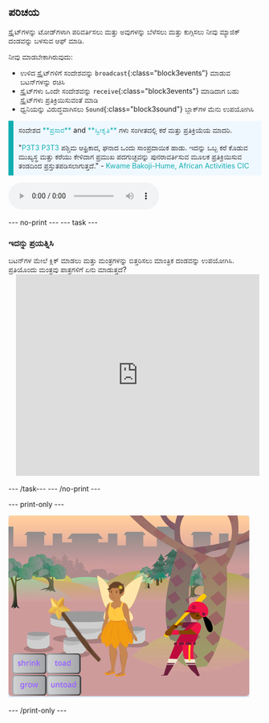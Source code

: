 ## ಪರಿಚಯ

ಸ್ಪ್ರೈಟ್‌ಗಳನ್ನು ಟೋಡ್‌ಗಳಾಗಿ ಪರಿವರ್ತಿಸಲು ಮತ್ತು ಅವುಗಳನ್ನು ಬೆಳೆಸಲು ಮತ್ತು ಕುಗ್ಗಿಸಲು ನೀವು ಮ್ಯಾಜಿಕ್ ದಂಡವನ್ನು ಬಳಸುವ ಆಫ್‌ ಮಾಡಿ.

ನೀವು ಮಾಡಬೇಕಾಗಿರುವುದು:
+ ಉಳಿದ ಸ್ಪ್ರೈಟ್‌ಗಳಿಗೆ ಸಂದೇಶವನ್ನು `broadcast`{:class="block3events"} ಮಾಡುವ ಬಟನ್‌ಗಳನ್ನು ರಚಿಸಿ
+ ಸ್ಪ್ರೈಟ್‌ಗಳು ಒಂದೇ ಸಂದೇಶವನ್ನು `receive`{:class="block3events"} ಮಾಡಿದಾಗ ಬಹು ಸ್ಪ್ರೈಟ್‌ಗಳು ಪ್ರತಿಕ್ರಿಯಿಸುವಂತೆ ಮಾಡಿ
+ ಧ್ವನಿಯನ್ನು ವಿರುದ್ಧವಾಗಿಸಲು `Sound`{:class="block3sound"} ಬ್ಲಾಕ್‌ಗಳ ಮೆನು ಉಪಯೋಗಿಸಿ

<p style="border-left: solid; border-width:10px; border-color: #0faeb0; background-color: aliceblue; padding: 10px;">
ಸಂದೇಶದ <span style="color: #0faeb0">**ಪ್ರಸಾರ**</span> and <span style="color: #0faeb0">**ಸ್ವೀಕೃತಿ**</span> ಗಳು ಸಂಗೀತದಲ್ಲಿ ಕರೆ ಮತ್ತು ಪ್ರತಿಕ್ರಿಯೆಯ ಮಾದರಿ.
<br>
<br>
  "<span style="color: #0faeb0">P3T3 P3T3</span> ಪಶ್ಚಿಮ ಆಫ್ರಿಕಾದ, ಘನಾದ ಒಂದು ಸಾಂಪ್ರದಾಯಿಕ ಹಾಡು. ಇದನ್ನು ಒಬ್ಬ ಕರೆ ಕೊಡುವ ಮುಖ್ಯಸ್ಥ ಮತ್ತು ಕರೆಯು ಕೇಳಿದಾಗ ಪ್ರಮುಖ ಪದಗುಚ್ಛವನ್ನು ಪುನರಾವರ್ತಿಸುವ ಮೂಲಕ ಪ್ರತಿಕ್ರಿಯಿಸುವ ತಂಡದಿಂದ ಪ್ರಸ್ತುತಪಡಿಸಲಾಗುತ್ತದೆ." - <span style="color: #0faeb0">Kwame Bakoji-Hume, African Activities CIC</span>

<audio controls><source src="images/Pete-Pete.mp3" type="audio/wav"></audio>  
</p>

--- no-print --- --- task ---

### ಇದನ್ನು ಪ್ರಯತ್ನಿಸಿ
<div style="display: flex; flex-wrap: wrap">
<div style="flex-basis: 175px; flex-grow: 1">  
ಬಟನ್‌ಗಳ ಮೇಲೆ ಕ್ಲಿಕ್‌ ಮಾಡಲು ಮತ್ತು ಮಂತ್ರಗಳನ್ನು ಬಿತ್ತರಿಸಲು ಮಾಂತ್ರಿಕ ದಂಡವನ್ನು ಉಪಯೋಗಿಸಿ. ಪ್ರತಿಯೊಂದು ಮಂತ್ರವು ಪಾತ್ರಗಳಿಗೆ ಏನು ಮಾಡುತ್ತದೆ?
</div>
<div class="scratch-preview" style="margin-left: 15px;">
  <iframe allowtransparency="true" width="485" height="402" src="https://scratch.mit.edu/projects/embed/660079360/?autostart=false" frameborder="0"></iframe>
</div>
</div>

--- /task--- --- /no-print ---

--- print-only ---

![ಪೂರ್ಣಗೊಂಡ ಪ್ರಾಜೆಕ್ಟ್](images/showcase_static.png)

--- /print-only ---
